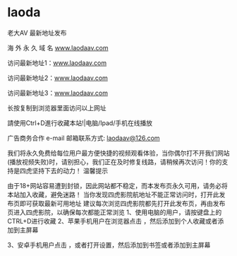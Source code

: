 # laoda

老大AV 最新地址发布

海 外 永 久 域 名 www.laodaav.com

访问最新地址1：www.laodaav.com

访问最新地址2：www.laodaav.com

访问最新地址3：www.laodaav.com

长按复制到浏览器里面访问以上网址

請使用Ctrl+D進行收藏本站!|电脑/Ipad/手机在线播放

广告商务合作  e-mail 邮箱联系方式: laodaav@126.com 

我们将永久免费给每位用户最方便快捷的视频观看体验，当你偶尔打不开我们网站(播放视频失败)时，请别担心，我们正在及时修复线路，请稍候再次访问！你的支持是四虎坚持下去的动力！
温馨提示

由于18+网站容易遭到封锁，因此网站都不稳定，而本发布页永久可用，请务必将本站加入收藏，避免迷路！
当你发现四虎影院航地址不能正常访问时，打开此发布页即可获取最新可用地址
建议每次浏览四虎影院都先打开此发布页，再由发布页进入四虎影院，以确保每次都能正常浏览 1、使用电脑的用户，请按键盘上的CTRL+D进行收藏
2、苹果手机用户在浏览器点击 ，然后添加到个人收藏或者添加到主屏幕

3、安卓手机用户点击 ，或者打开设置，然后添加到书签或者添加到主屏幕
